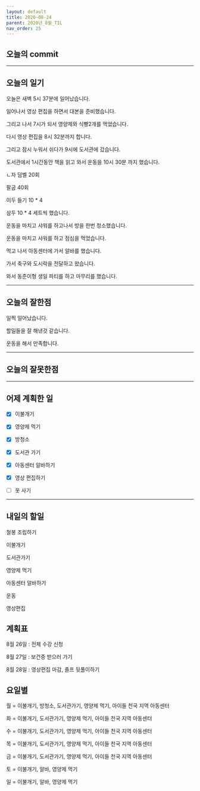 ```yaml
---
layout: default
title: 2020-08-24
parent: 2020년_8월_TIL
nav_order: 25
---
```


## 오늘의 commit

---

## 오늘의 일기

오늘은 새벽 5시 37분에 일어났습니다.

일어나서 영상 편집을 하면서 대본을 준비했습니다.

그리고 나서 7시가 되서 영양제와 식빵2개를 먹었습니다.

다시 영상 편집을 8시 32분까지 합니다.

그리고 잠시 누워서 쉬다가 9시에 도서관에 갔습니다.

도서관에서 1시간동안 책을 읽고 와서 운동을 10시 30분 까지 했습니다.

ㄴ자 덤벨 20회

팔굽 40회

이두 들기 10 * 4

삼두 10 * 4 세트씩 했습니다.

운동을 마치고 샤워를 하고나서 방을 한번 청소했습니다.

운동을 마치고 샤워를 하고 점심을 먹었습니다.

먹고 나서 아동센터에 가서 알바를 했습니다.

가서 축구와 도시락을 전달하고 왔습니다.

와서 동준이형 생일 파티를 하고 마무리를 했습니다.

---

## 오늘의 잘한점

일찍 일어났습니다.

할일들을 잘 해낸것 같습니다.

운동을 해서 만족합니다.

---

## 오늘의 잘못한점

---

## 어제 계획한 일

- [X] 이불개기

- [X] 영양제 먹기

- [X] 방청소

- [X] 도서관 가기

- [X] 아동센터 알바하기

- [X] 영상 편집하기

- [ ] 옷 사기

---

## 내일의 할일

철봉 조립하기

이불개기

도서관가기

영양제 먹기

아동센터 알바하기

운동

영상편집

## 계획표

8월 26일 : 전체 수강 신청

8월 27일 : 보건증 받으러 가기

8월 28일 : 영상편집 마감, 졸프 뒷풀이하기

## 요일별

월 = 이불개기, 방청소, 도서관가기, 영양제 먹기, 아이들 천국 지역 아동센터

화 = 이불개기, 도서관가기, 영양제 먹기, 아이들 천국 지역 아동센터

수 = 이불개기, 도서관가기, 영양제 먹기, 아이들 천국 지역 아동센터

목 = 이불개기, 도서관가기, 영양제 먹기, 아이들 천국 지역 아동센터

금 = 이불개기, 도서관가기, 영양제 먹기, 아이들 천국 지역 아동센터

토 = 이불개기, 알바, 영양제 먹기

일 = 이불개기, 알바, 영양제 먹기
